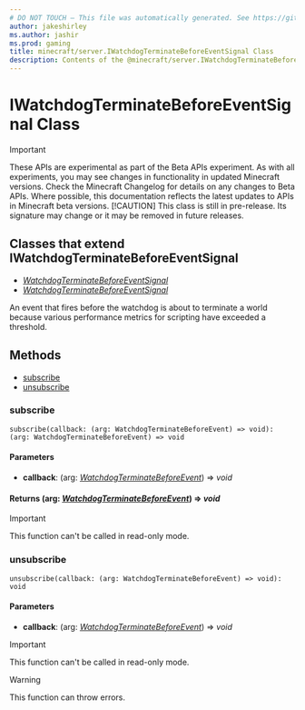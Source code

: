 ```yaml
---
# DO NOT TOUCH — This file was automatically generated. See https://github.com/mojang/minecraftapidocsgenerator to modify descriptions, examples, etc.
author: jakeshirley
ms.author: jashir
ms.prod: gaming
title: minecraft/server.IWatchdogTerminateBeforeEventSignal Class
description: Contents of the @minecraft/server.IWatchdogTerminateBeforeEventSignal class.
---
```

# IWatchdogTerminateBeforeEventSignal Class
>[!IMPORTANT]
>These APIs are experimental as part of the Beta APIs experiment. As with all experiments, you may see changes in functionality in updated Minecraft versions. Check the Minecraft Changelog for details on any changes to Beta APIs. Where possible, this documentation reflects the latest updates to APIs in Minecraft beta versions.
> [!CAUTION]
> This class is still in pre-release.  Its signature may change or it may be removed in future releases.

## Classes that extend IWatchdogTerminateBeforeEventSignal
- [*WatchdogTerminateBeforeEventSignal*](WatchdogTerminateBeforeEventSignal.md)
- [*WatchdogTerminateBeforeEventSignal*](WatchdogTerminateBeforeEventSignal.md)

An event that fires before the watchdog is about to terminate a world because various performance metrics for scripting have exceeded a threshold.

## Methods
- [subscribe](#subscribe)
- [unsubscribe](#unsubscribe)

### **subscribe**
`
subscribe(callback: (arg: WatchdogTerminateBeforeEvent) => void): (arg: WatchdogTerminateBeforeEvent) => void
`

#### **Parameters**
- **callback**: (arg: [*WatchdogTerminateBeforeEvent*](WatchdogTerminateBeforeEvent.md)) => *void*

#### **Returns** (arg: [*WatchdogTerminateBeforeEvent*](WatchdogTerminateBeforeEvent.md)) => *void*

> [!IMPORTANT]
> This function can't be called in read-only mode.

### **unsubscribe**
`
unsubscribe(callback: (arg: WatchdogTerminateBeforeEvent) => void): void
`

#### **Parameters**
- **callback**: (arg: [*WatchdogTerminateBeforeEvent*](WatchdogTerminateBeforeEvent.md)) => *void*

> [!IMPORTANT]
> This function can't be called in read-only mode.

> [!WARNING]
> This function can throw errors.
